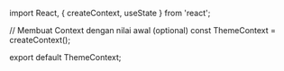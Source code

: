 import React, { createContext, useState } from 'react';

// Membuat Context dengan nilai awal (optional)
const ThemeContext = createContext(); 

export default ThemeContext;